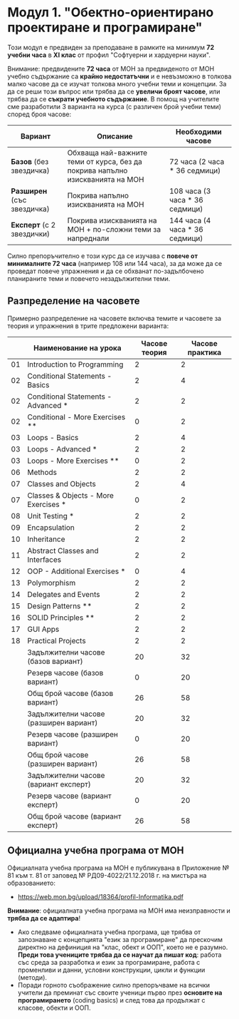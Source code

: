 # Модул 1. "Обектно-ориентирано проектиране и програмиране"

Този модул е предвиден за преподаване в рамките на минимум **72 учебни часа** в **XI клас** от профил "Софтуерни и хардуерни науки".

Внимание: предвидените **72 часа** от МОН за предвиденото от МОН учебно съдържание са **крайно недостатъчни** и е невъзможно в толкова малко часове да се изучат толкова много учебни теми и концепции. За да се реши този въпрос или трябва да се **увеличи броят часове**, или трябва да се **съкрати учебното съдържание**. В помощ на учителите сме разработили 3 варианта на курса (с различен брой учебни теми) според броя часове:

| Вариант                     | Описание                        | Необходими часове |
|-----------------------------|---------------------------------|-------------------|
| **Базов** (без звездичка)     | Обхваща най-важните теми от курса, без да покрива напълно изискванията на МОН | 72 часа (2 часа * 36 седмици) |
| **Разширен** (със звездичка)   | Покрива напълно изискванията на МОН | 108 часа (3 часа * 36 седмици) |
| **Експерт** (с 2 звездички) | Покрива изискванията на МОН + по-сложни теми за напреднали | 144 часа (4 часа * 36 седмици) |
  
Силно препоръчително е този курс да се изучава с **повече от минималните 72 часа** (например 108 или 144 часа), за да може да се проведат повече упражнения и да се обхванат по-задълбочено планираните теми и повечето незадължителни теми.

## Разпределение на часовете

Примерно разпределение на часовете включва темите и часовете за теория и упражнения в трите предложени варианта:

|    | Наименование на урока                  | Часове теория | Часове практика |
|----|----------------------------------------|---------------|-----------------|
| 01 | Introduction to Programming            |       2       |        2        |
| 02 | Conditional Statements - Basics        |       2       |        4        |
| 02 | Conditional Statements - Advanced *    |       2       |        2        |
| 02 | Conditional - More Exercises **        |       0       |        2        |
| 03 | Loops - Basics                         |       2       |        4        |
| 03 | Loops - Advanced *                     |       2       |        2        |
| 03 | Loops - More Exercises **              |       0       |        2        |
| 06 | Methods                                |       2       |        2        |
| 07 | Classes and Objects                    |       2       |        4        |
| 07 | Classes & Objects - More Exercises *   |       0       |        2        |
| 08 | Unit Testing *                         |       2       |        2        |
| 09 | Encapsulation                          |       2       |        2        |
| 10 | Inheritance                            |       2       |        2        |
| 11 | Abstract Classes and Interfaces        |       2       |        2        |
| 12 | OOP - Additional Exercises *           |       0       |        4        |
| 13 | Polymorphism                           |       2       |        2        |
| 14 | Delegates and Events                   |       2       |        2        |
| 15 | Design Patterns **                     |       2       |        2        |
| 16 | SOLID Principles **                    |       2       |        2        |
| 17 | GUI Apps                               |       2       |        2        | 
| 18 | Practical Projects                     |       2       |        2        |
|    | Задължителни часове (базов вариант)    |       20      |        32       |
|    | Резерв часове (базов вариант)          |       0       |        20       |
|    | Общ брой часове (базов вариант)        |       26      |        58       |
|    | Задължителни часове (разширен вариант) |       20      |        32       |
|    | Резерв часове (разширен вариант)       |       0       |        20       |
|    | Общ брой часове (разширен вариант)     |       26      |        58       |
|    | Задължителни часове (вариант експерт)  |       20      |        32       |
|    | Резерв часове (вариант експерт)        |       0       |        20       |
|    | Общ брой часове (вариант експерт)      |       26      |        58       |

## Официална учебна програма от МОН

Официалната учебна програма на МОН е публикувана в Приложение № 81 към т. 81 от заповед № РД09-4022/21.12.2018 г. на мистъра на образованието:
  - https://web.mon.bg/upload/18364/profil-Informatika.pdf

**Внимание**: официалната учебна програма на МОН има неизправности и **трябва да се адаптира**!
  - Ако следваме официалната учебна програма, ще трябва от запознаване с концепцията "език за програмиране" да прескочим директно на дефиниция на "клас, обект и ООП", което не е разумно. **Преди това учениците трябва да се научат да пишат код**: работа със среда за разработка и език за програмиране, работа с променливи и данни, условни конструкции, цикли и функции (методи).
  - Поради горното съображение силно препоръчваме на всички учители да преминат със своите ученици първо през **основите на програмирането** (coding basics) и след това да продължат с класове, обекти и ООП.

